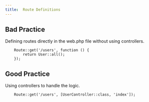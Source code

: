 ```yaml
---
title:  Route Definitions
---
```


## Bad Practice
Defining routes directly in the web.php file without using controllers.

        Route::get('/users', function () {
            return User::all();
        });


## Good Practice
Using controllers to handle the logic.

        Route::get('/users', [UserController::class, 'index']);

